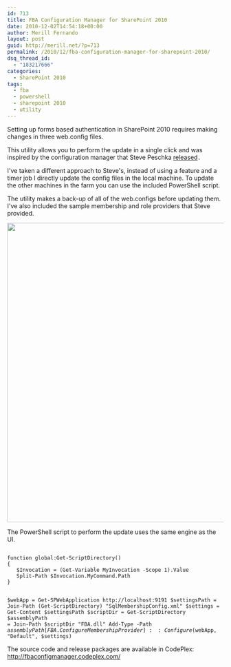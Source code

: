 ```yaml
---
id: 713
title: FBA Configuration Manager for SharePoint 2010
date: 2010-12-02T14:54:18+00:00
author: Merill Fernando
layout: post
guid: http://merill.net/?p=713
permalink: /2010/12/fba-configuration-manager-for-sharepoint-2010/
dsq_thread_id:
  - "183217666"
categories:
  - SharePoint 2010
tags:
  - fba
  - powershell
  - sharepoint 2010
  - utility
---
```

Setting up forms based authentication in SharePoint 2010 requires making changes in three web.config files.

This utility allows you to perform the update in a single click and was inspired by the configuration manager that Steve Peschka <a href="http://blogs.technet.com/b/speschka/archive/2010/07/28/sharepoint-2010-forms-based-authentication-configuration-manager.aspx">released</a><code>.</code>

I've taken a different approach to Steve's, instead of using a feature and a timer job I directly update the config files in the local machine. To update the other machines in the farm you can use the included PowerShell script.

The utility makes a back-up of all of the web.configs before updating them. I've also included the sample membership and role providers that Steve provided.

<a href="https://merill.net/wp-content/uploads/2010/12/ConfigureMembershipProvider1.png"><img class="alignnone size-full wp-image-715" title="ConfigureMembershipProvider" src="https://merill.net/wp-content/uploads/2010/12/ConfigureMembershipProvider1.png" alt="" width="695" /></a>

The PowerShell script to perform the update uses the same engine as the UI. 

<code>
function global:Get-ScriptDirectory()
{
   $Invocation = (Get-Variable MyInvocation -Scope 1).Value
   Split-Path $Invocation.MyCommand.Path
}

$webApp = Get-SPWebApplication http://localhost:9191
$settingsPath = Join-Path (Get-ScriptDirectory) "SqlMembershipConfig.xml"
$settings = Get-Content $settingsPath
$scriptDir = Get-ScriptDirectory
$assemblyPath = Join-Path $scriptDir "FBA.dll"
Add-Type -Path $assemblyPath
[FBA.ConfigureMembershipProvider]::Configure($webApp, "Default", $settings)
</code>

The source code and release packages are available in CodePlex: <a href="http://fbaconfigmanager.codeplex.com/">http://fbaconfigmanager.codeplex.com/</a>